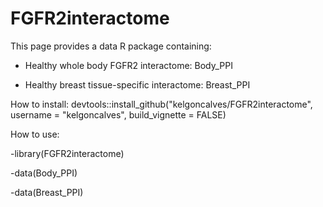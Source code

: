 # FGFR2interactome

This page provides a data R package containing:

  - Healthy whole body FGFR2 interactome: Body_PPI
  
  - Healthy breast tissue-specific interactome: Breast_PPI

How to install: devtools::install_github("kelgoncalves/FGFR2interactome", username = "kelgoncalves", build_vignette = FALSE)

How to use:

  -library(FGFR2interactome)
  
  -data(Body_PPI)
  
  -data(Breast_PPI)


